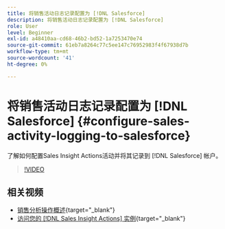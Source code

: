 ```yaml
---
title: 将销售活动日志记录配置为 [!DNL Salesforce]
description: 将销售活动日志记录配置为 [!DNL Salesforce]
role: User
level: Beginner
exl-id: a48410aa-cd68-46b2-bd52-1a7253470e74
source-git-commit: 61eb7a8264c77c5ee147c76952983f4f67938d7b
workflow-type: tm+mt
source-wordcount: '41'
ht-degree: 0%

---
```


# 将销售活动日志记录配置为 [!DNL Salesforce] {#configure-sales-activity-logging-to-salesforce}

了解如何配置Sales Insight Actions活动并将其记录到 [!DNL Salesforce] 帐户。

>[!VIDEO](https://video.tv.adobe.com/v/340843/?quality=12&learn=on)

## 相关视频

* [销售分析操作概述](/help/sales-insight-actions/sales-insight-actions-overview.md){target=&quot;_blank&quot;}
* [访问您的 [!DNL Sales Insight Actions] 实例](/help/sales-insight-actions/accessing-your-sales-insight-actions-instance.md){target=&quot;_blank&quot;}
